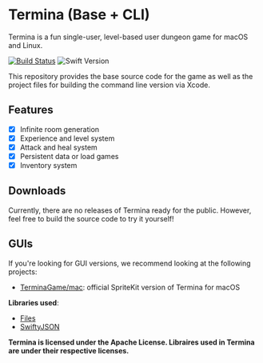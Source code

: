 # Termina (Base + CLI)
Termina is a fun single-user, level-based user dungeon game for macOS and Linux.

[![Build Status](https://travis-ci.com/TerminaGame/base.svg?branch=master)](https://travis-ci.com/TerminaGame/base)
![Swift Version](https://img.shields.io/badge/swift-4.0-orange.svg)

This repository provides the base source code for the game as well as the project files for building the command line version via Xcode.

## Features
- [x] Infinite room generation
- [x] Experience and level system
- [x] Attack and heal system
- [x] Persistent data or load games
- [x] Inventory system

## Downloads
Currently, there are no releases of Termina ready for the public. However, feel free to build the source code to try it yourself!

## GUIs
If you're looking for GUI versions, we recommend looking at the following projects:
- [TerminaGame/mac](https://github.com/TerminaGame/mac): official SpriteKit version of Termina for macOS

**Libraries used**:
- [Files](https://github.com/JohnSundell/Files)
- [SwiftyJSON](https://github.com/SwiftyJSON/SwiftyJSON)

**Termina is licensed under the Apache License. Libraires used in Termina are under their respective licenses.**
